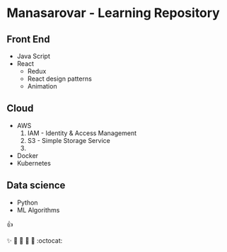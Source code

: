 # Manasarovar - Learning Repository

## Front End
* Java Script
* React
  * Redux
  * React design patterns
  * Animation

## Cloud
* AWS
  1. IAM - Identity & Access Management
  2. S3 - Simple Storage Service
  3. 
* Docker
* Kubernetes

## Data science
* Python
* ML Algorithms


:+1: 

:sparkles: :camel: :tada:
:rocket: :metal: :octocat: 
